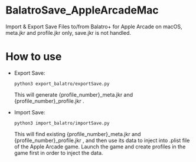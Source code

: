 # BalatroSave_AppleArcadeMac
Import &amp; Export Save Files to/from Balatro+ for Apple Arcade on macOS, meta.jkr and profile.jkr only, save.jkr is not handled.

# How to use

-  Export Save:
    ```
    python3 export_balatro/exportSave.py
    ```
    This will generate {profile_number}_meta.jkr and {profile_number}_profile.jkr .

-  Import Save:
    ```
    python3 import_balatro/importSave.py
    ```
    This will find existing {profile_number}_meta.jkr and {profile_number}_profile.jkr , and then use its data to inject into .plist file of the Apple Arcade game. Launch the game and create profiles in the game first in order to inject the data.
